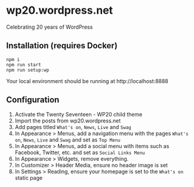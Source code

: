 # wp20.wordpress.net
Celebrating 20 years of WordPress

## Installation (requires Docker)

```
npm i
npm run start
npm run setup:wp
```

Your local environment should be running at http://localhost:8888

## Configuration

1. Activate the Twenty Seventeen - WP20 child theme
1. Import the posts from wp20.wordpress.net
1. Add pages titled `What's on`, `News`, `Live` and `Swag`
1. In Appearance > Menus, add a navigation menu with the pages `What's on`, `News`, `Live` and `Swag` and set as `Top Menu`
1. In Appearance > Menus, add a social menu with items such as Facebook, Twitter, etc. and set as `Social Links Menu`
1. In Appearance > Widgets, remove everything.
1. In Customizer > Header Media, ensure no header image is set
1. In Settings > Reading, ensure your homepage is set to the `What's on` static page

